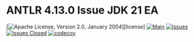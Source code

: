 <!---
 Licensed to the Apache Software Foundation (ASF) under one or more
 contributor license agreements.  See the NOTICE file distributed with
 this work for additional information regarding copyright ownership.
 The ASF licenses this file to You under the Apache License, Version 2.0
 (the "License"); you may not use this file except in compliance with
 the License.  You may obtain a copy of the License at

      http://www.apache.org/licenses/LICENSE-2.0

 Unless required by applicable law or agreed to in writing, software
 distributed under the License is distributed on an "AS IS" BASIS,
 WITHOUT WARRANTIES OR CONDITIONS OF ANY KIND, either express or implied.
 See the License for the specific language governing permissions and
 limitations under the License.
-->
# ANTLR 4.13.0 Issue JDK 21 EA

[![Apache License, Version 2.0, January 2004](https://img.shields.io/github/license/apache/maven.svg?label=License)][license]
[![Main](https://github.com/khmarbaise/rpn-calculator/actions/workflows/main.yaml/badge.svg)](https://github.com/khmarbaise/rpn-calculator/actions/workflows/main.yaml)
[![Issues](https://img.shields.io/github/issues/khmarbaise/rpn-calculator)](https://github.com/khmarbaise/rpn-calculator/issues)
[![Issues Closed](https://img.shields.io/github/issues-closed/khmarbaise/rpn-calculator)](https://github.com/khmarbaise/rpn-calculator/issues?q=is%3Aissue+is%3Aclosed)
[![codecov](https://codecov.io/gh/khmarbaise/rpn-calculator/branch/master/graph/badge.svg?token=RULU3ULC3O)](https://codecov.io/gh/khmarbaise/rpn-calculator)


